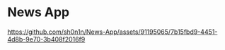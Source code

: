 # News App

https://github.com/sh0n1n/News-App/assets/91195065/7b15fbd9-4451-4d8b-9e70-3b408f2016f9

